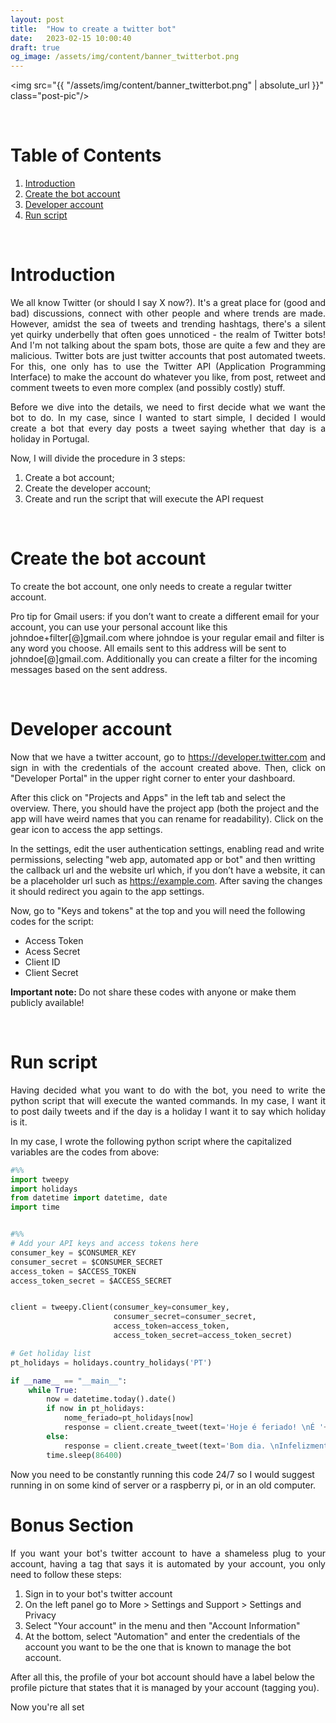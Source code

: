 ```yaml
---
layout: post
title:  "How to create a twitter bot"
date:   2023-02-15 10:00:40
draft: true
og_image: /assets/img/content/banner_twitterbot.png
---
```


<img src="{{ "/assets/img/content/banner_twitterbot.png" | absolute_url }}" class="post-pic"/>

<br />


# Table of Contents
1. [Introduction](#introduction)
2. [Create the bot account](#create-the-bot-account)
3. [Developer account](#developer-account)
4. [Run script](#run-script)


<br />

# Introduction

<p align="justify">We all know Twitter (or should I say X now?). It's a great place for (good and bad) discussions, connect with other people and where trends are made. However, amidst the sea of tweets and trending hashtags, there's a silent yet quirky underbelly that often goes unnoticed - the realm of Twitter bots! And I'm not talking about the spam bots, those are quite a few and they are malicious. Twitter bots are just twitter accounts that post automated tweets. For this, one only has to use the Twitter API (Application Programming Interface) to make the account do whatever you like, from post, retweet and comment tweets to even more complex (and possibly costly) stuff.
</p>



<p align="justify">Before we dive into the details, we need to first decide what we want the bot to do. In my case, since I wanted to start simple, I decided I would create a bot that every day posts a tweet saying whether that day is a holiday in Portugal.
</p>


<p align="justify">Now, I will divide the procedure in 3 steps:
</p>

1. Create a bot account;
2. Create the developer account;
3. Create and run the script that will execute the API request

<br />

# Create the bot account
To create the bot account, one only needs to create a regular twitter account.

Pro tip for Gmail users: if you don’t want to create a different email for your account, you can use your personal account like this johndoe+filter[@]gmail.com where johndoe is your regular email and filter is any word you choose. All emails sent to this address will be sent to johndoe[@]gmail.com. Additionally you can create a filter for the incoming messages based on the sent address.



<br />

# Developer account
<p align="justify">Now that we have a twitter account, go to <a href=" https://developer.twitter.com"> https://developer.twitter.com</a> and sign in with the credentials of the account created above.
Then, click on "Developer Portal" in the upper right corner to enter your dashboard.

After this click on "Projects and Apps" in the left tab and select the overview. There, you should have the project app (both the project and the app will have weird names that you can rename for readability). Click on the gear icon to access the app settings.

In the settings, edit the user authentication settings, enabling read and write permissions, selecting "web app, automated app or bot" and then writting the callback url and the website url which, if you don’t have a website, it can be a placeholder url such as https://example.com. After saving the changes it should redirect you again to the app settings. 

Now, go to "Keys and tokens" at the top and you will need the following codes for the script:
- Access Token
- Acess Secret
- Client ID
- Client Secret

<b>Important note: </b> Do not share these codes with anyone or make them publicly available!

</p>


<br />


# Run script

<p align="justify">Having decided what you want to do with the bot, you need to write the python script that will execute the wanted commands. In my case, I want it to post daily tweets and if the day is a holiday I want it to say which holiday is it. 

In my case, I wrote the following python script where the capitalized variables are the codes from above:

</p>

```python
#%%
import tweepy
import holidays
from datetime import datetime, date
import time


#%%
# Add your API keys and access tokens here
consumer_key = $CONSUMER_KEY
consumer_secret = $CONSUMER_SECRET
access_token = $ACCESS_TOKEN
access_token_secret = $ACCESS_SECRET


client = tweepy.Client(consumer_key=consumer_key,
                       consumer_secret=consumer_secret,
                       access_token=access_token,
                       access_token_secret=access_token_secret)

# Get holiday list
pt_holidays = holidays.country_holidays('PT')

if __name__ == "__main__":
    while True:
        now = datetime.today().date()
        if now in pt_holidays:
            nome_feriado=pt_holidays[now]
            response = client.create_tweet(text='Hoje é feriado! \nÉ '+ nome_feriado)
        else:
            response = client.create_tweet(text='Bom dia. \nInfelizmente, hoje não é feriado')
        time.sleep(86400)

```

Now you need to be constantly running this code 24/7 so I would suggest running in on some kind of server or a raspberry pi, or in an old computer.

# Bonus Section
<p align="justify">
If you want your bot's twitter account to have a shameless plug to your account, having a tag that says it is automated by your account, you only need to follow these steps:

1. Sign in to your bot's twitter account
2. On the left panel go to More > Settings and Support > Settings and Privacy
3. Select "Your account" in the menu and then "Account Information"
4. At the bottom, select "Automation" and enter the credentials of the account you want to be the one that is known to manage the bot account.

After all this, the profile of your bot account should have a label below the profile picture that states that it is managed by your account (tagging you).

Now you're all set

</p>


